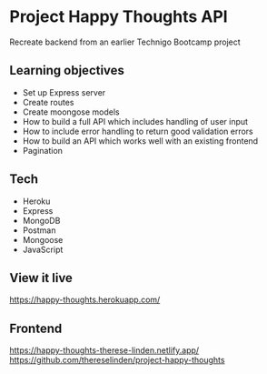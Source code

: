 # Project Happy Thoughts API

Recreate backend from an earlier Technigo Bootcamp project

## Learning objectives

- Set up Express server
- Create routes
- Create moongose models
- How to build a full API which includes handling of user input
- How to include error handling to return good validation errors
- How to build an API which works well with an existing frontend
- Pagination

## Tech

- Heroku
- Express
- MongoDB
- Postman
- Mongoose
- JavaScript

## View it live

https://happy-thoughts.herokuapp.com/

## Frontend

https://happy-thoughts-therese-linden.netlify.app/
https://github.com/thereselinden/project-happy-thoughts
